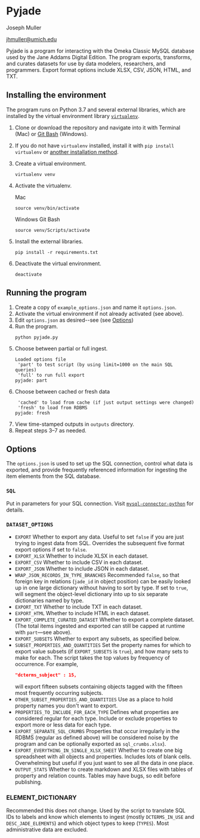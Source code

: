 # Pyjade

Joseph Muller

jhmuller@umich.edu

Pyjade is a program for interacting with the Omeka Classic MySQL database used by the Jane Addams Digital Edition. The program exports, transforms, and curates datasets for use by data modelers, researchers, and programmers. Export format options include XLSX, CSV, JSON, HTML, and TXT.

## Installing the environment
The program runs on Python 3.7 and several external libraries, which are installed by the virtual environment library [`virtualenv`](https://pypi.org/project/virtualenv/).

1. Clone or download the repository and navigate into it with Terminal (Mac) or [Git Bash](https://gitforwindows.org/) (Windows).
2. If you do not have `virtualenv` installed, install it with `pip install virtualenv` or [another installation method](https://virtualenv.pypa.io/en/latest/installation.html).
3. Create a virtual environment.
    ```
    virtualenv venv
    ```
4. Activate the virtualenv.

    Mac
    ```
    source venv/bin/activate
    ```
    Windows Git Bash
    ```
    source venv/Scripts/activate
    ```

5. Install the external libraries.
    ```
    pip install -r requirements.txt
    ```
6. Deactivate the virtual environment.
    ```
    deactivate
    ```

## Running the program
1. Create a copy of `example_options.json` and name it `options.json`.
2. Activate the virtual environment if not already activated (see above).
3. Edit `options.json` as desired--see (see [Options](#Options))
4. Run the program.
    ```
    python pyjade.py
    ```
5. Choose between partial or full ingest.
    ```
    Loaded options file
     'part' to test script (by using limit=1000 on the main SQL queries)
     'full' to run full export
    pyjade: part
    ```
6. Choose between cached or fresh data
    ```
     'cached' to load from cache (if just output settings were changed)
     'fresh' to load from RDBMS
    pyjade: fresh
    ```
7. View time-stamped outputs in `outputs` directory.
8. Repeat steps 3–7 as needed.

## Options
The `options.json` is used to set up the SQL connection, control what data is exported, and provide frequently referenced information for ingesting the item elements from the SQL database.

### `SQL`
Put in parameters for your SQL connection. Visit [`mysql-connector-python`](https://github.com/mysql/mysql-connector-python) for details.

### `DATASET_OPTIONS`
* `EXPORT` Whether to export any data. Useful to set `false` if you are just trying to ingest data from SQL. Overrides the subsequent five format export options if set to `false`.
* `EXPORT_XLSX` Whether to include XLSX in each dataset.
* `EXPORT_CSV` Whether to include CSV in each dataset.
* `EXPORT_JSON` Whether to include JSON in each dataset.
* `WRAP_JSON_RECORDS_IN_TYPE_BRANCHES` Recommended `false`, so that foreign key in relations (`jade_id` in object position) can be easily looked up in one large dictionary without having to sort by type. If set to `true`, will segment the object-level dictionary into up to six separate dictionaries named by type.
* `EXPORT_TXT` Whether to include TXT in each dataset.
* `EXPORT_HTML` Whether to include HTML in each dataset.
* `EXPORT_COMPLETE_CURATED_DATASET` Whether to export a complete dataset. (The total items ingested and exported can still be capped at runtime with `part`—see above).
* `EXPORT_SUBSETS` Whether to export any subsets, as specified below.
* `SUBSET_PROPERTIES_AND_QUANTITIES` Set the property names for which to export value subsets (if `EXPORT_SUBSETS` is `true`), and how many sets to make for each. The script takes the top values by frequency of occurrence. For example,
  ```json
  "dcterms_subject" : 15,
  ```
  will export fifteen subsets containing objects tagged with the fifteen most frequently occurring subjects.
* `OTHER_SUBSET_PROPERTIES_AND_QUANTITIES` Use as a place to hold property names you don't want to export.
* `PROPERTIES_TO_INCLUDE_FOR_EACH_TYPE` Defines what properties are considered regular for each type. Include or exclude properties to export more or less data for each type.
* `EXPORT_SEPARATE_SQL_CRUMBS` Properties that occur irregularly in the RDBMS (regular as defined above) will be considered noise by the program and can be optionally exported as `sql_crumbs.xlsx`).
* `EXPORT_EVERYTHING_IN_SINGLE_XLSX_SHEET` Whether to create one big spreadsheet with all objects and properties. Includes lots of blank cells. Overwhelming but useful if you just want to see all the data in one place.
* `OUTPUT_STATS` Whether to create markdown and XLSX files with tables of property and relation counts. Tables may have bugs, so edit before publishing.

### ELEMENT_DICTIONARY
Recommended this does not change. Used by the script to translate SQL IDs to labels and know which elements to ingest (mostly `DCTERMS_IN_USE` and `DESC_JADE_ELEMENTS`) and which object types to keep (`TYPES`). Most administrative data are excluded.
